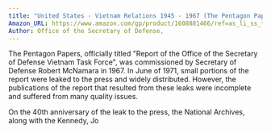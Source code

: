 ```yaml
---
title: "United States - Vietnam Relations 1945 - 1967 (The Pentagon Papers) (Volume 4)"
Amazon_URL: https://www.amazon.com/gp/product/1608881466/ref=as_li_ss_tl?ie=UTF8&linkCode=ll1&tag=internetbo00a-20
Author: Office of the Secretary of Defense,
---
```

The Pentagon Papers, officially titled "Report of the Office of the Secretary of Defense Vietnam Task Force", was commissioned by Secretary of Defense Robert McNamara in 1967. In June of 1971, small portions of the report were leaked to the press and widely distributed. However, the publications of the report that resulted from these leaks were incomplete and suffered from many quality issues.<p>

On the 40th anniversary of the leak to the press, the National Archives, along with the Kennedy, Jo